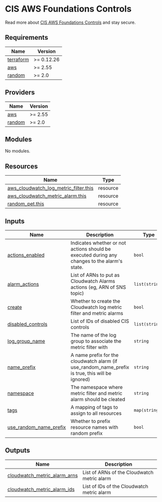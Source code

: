 # CIS AWS Foundations Controls

Read more about [CIS AWS Foundations Controls](https://docs.aws.amazon.com/securityhub/latest/userguide/securityhub-cis-controls.html) and stay secure.

<!-- BEGINNING OF PRE-COMMIT-TERRAFORM DOCS HOOK -->
## Requirements

| Name | Version |
|------|---------|
| <a name="requirement_terraform"></a> [terraform](#requirement\_terraform) | >= 0.12.26 |
| <a name="requirement_aws"></a> [aws](#requirement\_aws) | >= 2.55 |
| <a name="requirement_random"></a> [random](#requirement\_random) | >= 2.0 |

## Providers

| Name | Version |
|------|---------|
| <a name="provider_aws"></a> [aws](#provider\_aws) | >= 2.55 |
| <a name="provider_random"></a> [random](#provider\_random) | >= 2.0 |

## Modules

No modules.

## Resources

| Name | Type |
|------|------|
| [aws_cloudwatch_log_metric_filter.this](https://registry.terraform.io/providers/hashicorp/aws/latest/docs/resources/cloudwatch_log_metric_filter) | resource |
| [aws_cloudwatch_metric_alarm.this](https://registry.terraform.io/providers/hashicorp/aws/latest/docs/resources/cloudwatch_metric_alarm) | resource |
| [random_pet.this](https://registry.terraform.io/providers/hashicorp/random/latest/docs/resources/pet) | resource |

## Inputs

| Name | Description | Type | Default | Required |
|------|-------------|------|---------|:--------:|
| <a name="input_actions_enabled"></a> [actions\_enabled](#input\_actions\_enabled) | Indicates whether or not actions should be executed during any changes to the alarm's state. | `bool` | `true` | no |
| <a name="input_alarm_actions"></a> [alarm\_actions](#input\_alarm\_actions) | List of ARNs to put as Cloudwatch Alarms actions (eg, ARN of SNS topic) | `list(string)` | `[]` | no |
| <a name="input_create"></a> [create](#input\_create) | Whether to create the Cloudwatch log metric filter and metric alarms | `bool` | `true` | no |
| <a name="input_disabled_controls"></a> [disabled\_controls](#input\_disabled\_controls) | List of IDs of disabled CIS controls | `list(string)` | `[]` | no |
| <a name="input_log_group_name"></a> [log\_group\_name](#input\_log\_group\_name) | The name of the log group to associate the metric filter with | `string` | `""` | no |
| <a name="input_name_prefix"></a> [name\_prefix](#input\_name\_prefix) | A name prefix for the cloudwatch alarm (if use\_random\_name\_prefix is true, this will be ignored) | `string` | `""` | no |
| <a name="input_namespace"></a> [namespace](#input\_namespace) | The namespace where metric filter and metric alarm should be cleated | `string` | `"CISBenchmark"` | no |
| <a name="input_tags"></a> [tags](#input\_tags) | A mapping of tags to assign to all resources | `map(string)` | `{}` | no |
| <a name="input_use_random_name_prefix"></a> [use\_random\_name\_prefix](#input\_use\_random\_name\_prefix) | Whether to prefix resource names with random prefix | `bool` | `false` | no |

## Outputs

| Name | Description |
|------|-------------|
| <a name="output_cloudwatch_metric_alarm_arns"></a> [cloudwatch\_metric\_alarm\_arns](#output\_cloudwatch\_metric\_alarm\_arns) | List of ARNs of the Cloudwatch metric alarm |
| <a name="output_cloudwatch_metric_alarm_ids"></a> [cloudwatch\_metric\_alarm\_ids](#output\_cloudwatch\_metric\_alarm\_ids) | List of IDs of the Cloudwatch metric alarm |
<!-- END OF PRE-COMMIT-TERRAFORM DOCS HOOK -->
